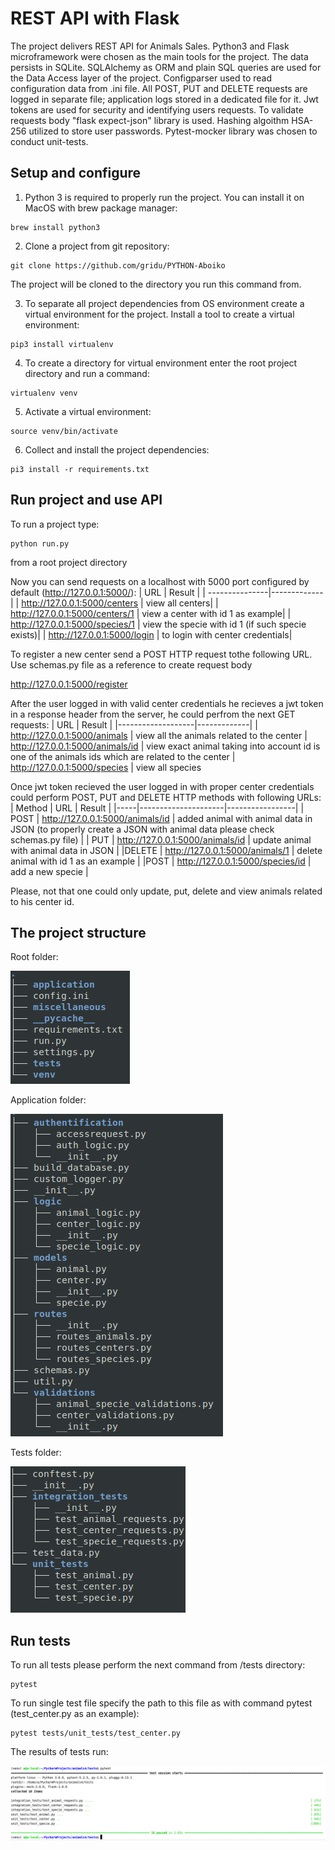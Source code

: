 # REST API with Flask

The project delivers REST API for Animals Sales. 
Python3 and Flask microframework were chosen as the main tools for the project.
The data persists in SQLite. SQLAlchemy as ORM and plain SQL queries are used for the Data Access layer of the project.
Configparser used to read configuration data from .ini file.
All POST, PUT and DELETE requests are logged in separate file; application logs stored in a dedicated file for it.
Jwt tokens are used for security and identifying users requests.
To validate requests body "flask expect-json" library is used. Hashing algoithm HSA-256 utilized to store user passwords.
Pytest-mocker library was chosen to conduct unit-tests.

## Setup and configure
1) Python 3 is required to properly run the project. You can install it on MacOS with brew package manager:
```
brew install python3
```
2) Clone a project from git repository:
```
git clone https://github.com/gridu/PYTHON-Aboiko
```
The project will be cloned to the directory you run this command from.

3) To separate all project dependencies from OS environment create a virtual environment for the project.
Install a tool to create a virtual environment:
```
pip3 install virtualenv
```
4) To create a directory for virtual environment enter the root project directory and run a command:
```
virtualenv venv
```
5) Activate a virtual environment:
```
source venv/bin/activate
```
6) Collect and install the project dependencies:
```
pi3 install -r requirements.txt
```
## Run project and use API
To run a project type:
```
python run.py
```
from a root project directory

Now you can send requests on a localhost with 5000 port configured by default (http://127.0.0.1:5000/):
| URL         | Result          |
| ---------------|-------------|
| http://127.0.0.1:5000/centers | view all centers|
| http://127.0.0.1:5000/centers/1 | view a center with id 1 as example|
| http://127.0.0.1:5000/species/1 | view the specie with id 1 (if such specie exists)|
| http://127.0.0.1:5000/login | to login with center credentials|

To register a new center send a POST HTTP request tothe following URL. Use schemas.py file as a reference to create request body

http://127.0.0.1:5000/register 

After the user logged in with valid center credentials he recieves a jwt token in a response header from the server, he could perfrom the next GET requests:
| URL         | Result          |
|-------------------|-------------|
| http://127.0.0.1:5000/animals | view all the animals related to the center
| http://127.0.0.1:5000/animals/id | view exact animal taking into account id is one of the animals ids which are related to the center
| http://127.0.0.1:5000/species | view all species

Once jwt token recieved the user logged in with proper center credentials could perform POST, PUT and DELETE
HTTP methods with following URLs:
|   Method     |     URL      | Result |
|-----|---------------------|-----------------|
| POST | http://127.0.0.1:5000/animals/id | added animal with animal data in JSON (to properly create a JSON with animal data please check schemas.py file) |
| PUT | http://127.0.0.1:5000/animals/id | update animal with animal data in JSON |
|DELETE | http://127.0.0.1:5000/animals/1 | delete animal with id 1 as an example |
|POST | http://127.0.0.1:5000/species/id | add a new specie |

Please, not that one could only update, put, delete and view animals related to his center id.

## The project structure
Root folder:

![alt text](https://github.com/gridu/PYTHON-Aboiko/blob/master/miscellaneous/images/Selection_266.png)

Application folder:

![alt text](https://github.com/gridu/PYTHON-Aboiko/blob/master/miscellaneous/images/app_structure.png)
    
Tests folder:

![alt text](https://github.com/gridu/PYTHON-Aboiko/blob/develop/miscellaneous/images/tests_structure.png)

## Run tests
To run all tests please perform the next command from /tests directory:
```
pytest
```
To run single test file specify the path to this file as with command pytest (test_center.py as an example):
```
pytest tests/unit_tests/test_center.py
```
The results of tests run:

![Pytest results](https://github.com/gridu/PYTHON-Aboiko/blob/develop/miscellaneous/images/test_results.png)
